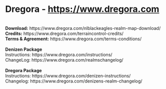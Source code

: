 # Dregora - https://www.dregora.com<br>
<br>
<strong>Download:</strong> https://www.dregora.com/nlblackeagles-realm-map-download/ <br>
<strong>Credits:</strong> https://www.dregora.com/terraincontrol-credits/ <br>
<strong>Terms & Agreement:</strong> https://www.dregora.com/terms-conditions/ <br>
<br>
<strong>Denizen Package</strong> <br>
Instructions: https://www.dregora.com/instructions/ <br>
ChangeLog: https://www.dregora.com/realmschangelog/ <br>
<br>
<strong>Dregora Package</strong> <br>
Instructions: https://www.dregora.com/denizen-instructions/ <br>
Changelog: https://www.dregora.com/denizens-realm-changelog/ <br>
